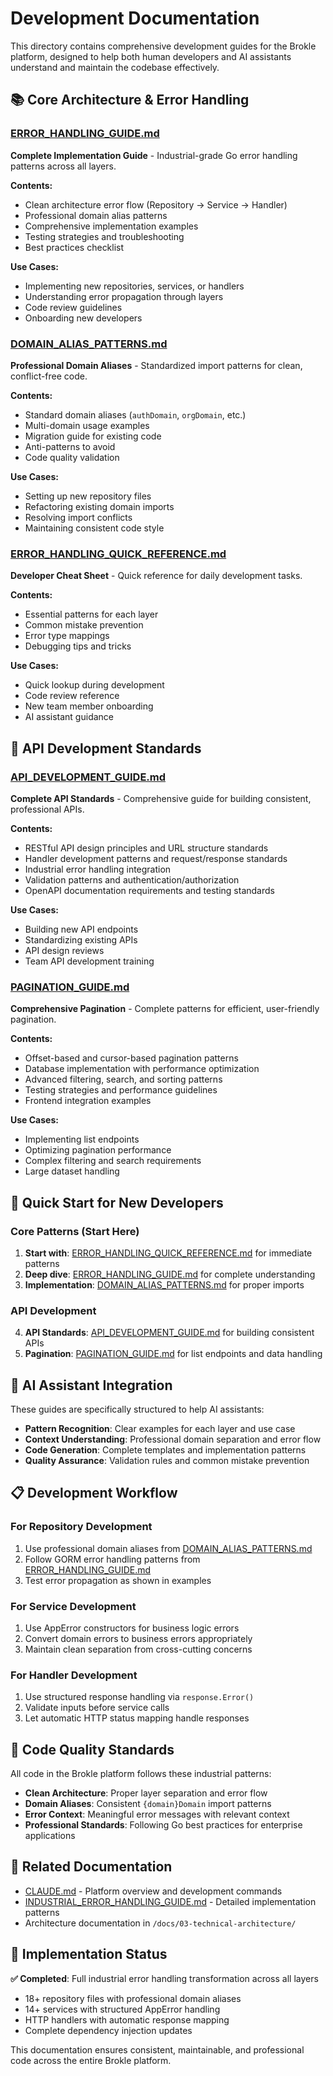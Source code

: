 # Development Documentation

This directory contains comprehensive development guides for the Brokle platform, designed to help both human developers and AI assistants understand and maintain the codebase effectively.

## 📚 Core Architecture & Error Handling

### [ERROR_HANDLING_GUIDE.md](./ERROR_HANDLING_GUIDE.md)
**Complete Implementation Guide** - Industrial-grade Go error handling patterns across all layers.

**Contents:**
- Clean architecture error flow (Repository → Service → Handler)
- Professional domain alias patterns
- Comprehensive implementation examples
- Testing strategies and troubleshooting
- Best practices checklist

**Use Cases:**
- Implementing new repositories, services, or handlers
- Understanding error propagation through layers
- Code review guidelines
- Onboarding new developers

### [DOMAIN_ALIAS_PATTERNS.md](./DOMAIN_ALIAS_PATTERNS.md)
**Professional Domain Aliases** - Standardized import patterns for clean, conflict-free code.

**Contents:**
- Standard domain aliases (`authDomain`, `orgDomain`, etc.)
- Multi-domain usage examples
- Migration guide for existing code
- Anti-patterns to avoid
- Code quality validation

**Use Cases:**
- Setting up new repository files
- Refactoring existing domain imports
- Resolving import conflicts
- Maintaining consistent code style

### [ERROR_HANDLING_QUICK_REFERENCE.md](./ERROR_HANDLING_QUICK_REFERENCE.md)
**Developer Cheat Sheet** - Quick reference for daily development tasks.

**Contents:**
- Essential patterns for each layer
- Common mistake prevention
- Error type mappings
- Debugging tips and tricks

**Use Cases:**
- Quick lookup during development
- Code review reference
- New team member onboarding
- AI assistant guidance

## 🔌 API Development Standards

### [API_DEVELOPMENT_GUIDE.md](./API_DEVELOPMENT_GUIDE.md)
**Complete API Standards** - Comprehensive guide for building consistent, professional APIs.

**Contents:**
- RESTful API design principles and URL structure standards
- Handler development patterns and request/response standards
- Industrial error handling integration
- Validation patterns and authentication/authorization
- OpenAPI documentation requirements and testing standards

**Use Cases:**
- Building new API endpoints
- Standardizing existing APIs
- API design reviews
- Team API development training

### [PAGINATION_GUIDE.md](./PAGINATION_GUIDE.md)
**Comprehensive Pagination** - Complete patterns for efficient, user-friendly pagination.

**Contents:**
- Offset-based and cursor-based pagination patterns
- Database implementation with performance optimization
- Advanced filtering, search, and sorting patterns
- Testing strategies and performance guidelines
- Frontend integration examples

**Use Cases:**
- Implementing list endpoints
- Optimizing pagination performance
- Complex filtering and search requirements
- Large dataset handling

## 🎯 Quick Start for New Developers

### Core Patterns (Start Here)
1. **Start with**: [ERROR_HANDLING_QUICK_REFERENCE.md](./ERROR_HANDLING_QUICK_REFERENCE.md) for immediate patterns
2. **Deep dive**: [ERROR_HANDLING_GUIDE.md](./ERROR_HANDLING_GUIDE.md) for complete understanding
3. **Implementation**: [DOMAIN_ALIAS_PATTERNS.md](./DOMAIN_ALIAS_PATTERNS.md) for proper imports

### API Development
4. **API Standards**: [API_DEVELOPMENT_GUIDE.md](./API_DEVELOPMENT_GUIDE.md) for building consistent APIs
5. **Pagination**: [PAGINATION_GUIDE.md](./PAGINATION_GUIDE.md) for list endpoints and data handling

## 🤖 AI Assistant Integration

These guides are specifically structured to help AI assistants:

- **Pattern Recognition**: Clear examples for each layer and use case
- **Context Understanding**: Professional domain separation and error flow
- **Code Generation**: Complete templates and implementation patterns
- **Quality Assurance**: Validation rules and common mistake prevention

## 📋 Development Workflow

### For Repository Development
1. Use professional domain aliases from [DOMAIN_ALIAS_PATTERNS.md](./DOMAIN_ALIAS_PATTERNS.md)
2. Follow GORM error handling patterns from [ERROR_HANDLING_GUIDE.md](./ERROR_HANDLING_GUIDE.md)
3. Test error propagation as shown in examples

### For Service Development
1. Use AppError constructors for business logic errors
2. Convert domain errors to business errors appropriately
3. Maintain clean separation from cross-cutting concerns

### For Handler Development
1. Use structured response handling via `response.Error()`
2. Validate inputs before service calls
3. Let automatic HTTP status mapping handle responses

## 🔧 Code Quality Standards

All code in the Brokle platform follows these industrial patterns:

- **Clean Architecture**: Proper layer separation and error flow
- **Domain Aliases**: Consistent `{domain}Domain` import patterns  
- **Error Context**: Meaningful error messages with relevant context
- **Professional Standards**: Following Go best practices for enterprise applications

## 📖 Related Documentation

- [CLAUDE.md](../CLAUDE.md) - Platform overview and development commands
- [INDUSTRIAL_ERROR_HANDLING_GUIDE.md](../INDUSTRIAL_ERROR_HANDLING_GUIDE.md) - Detailed implementation patterns
- Architecture documentation in `/docs/03-technical-architecture/`

## 🚀 Implementation Status

**✅ Completed**: Full industrial error handling transformation across all layers
- 18+ repository files with professional domain aliases
- 14+ services with structured AppError handling  
- HTTP handlers with automatic response mapping
- Complete dependency injection updates

This documentation ensures consistent, maintainable, and professional code across the entire Brokle platform.
